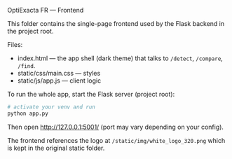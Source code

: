 OptiExacta FR — Frontend

This folder contains the single-page frontend used by the Flask backend in the project root.

Files:
- index.html — the app shell (dark theme) that talks to `/detect`, `/compare`, `/find`.
- static/css/main.css — styles
- static/js/app.js — client logic

To run the whole app, start the Flask server (project root):

```bash
# activate your venv and run
python app.py
```

Then open http://127.0.0.1:5001/ (port may vary depending on your config).  

The frontend references the logo at `/static/img/white_logo_320.png` which is kept in the original static folder.
